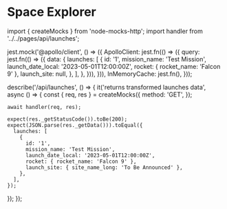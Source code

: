 # Space Explorer

import { createMocks } from 'node-mocks-http';
import handler from '../../pages/api/launches';

jest.mock('@apollo/client', () => ({
ApolloClient: jest.fn(() => ({
query: jest.fn(() => ({
data: {
launches: [
{
id: '1',
mission_name: 'Test Mission',
launch_date_local: '2023-05-01T12:00:00Z',
rocket: { rocket_name: 'Falcon 9' },
launch_site: null,
},
],
},
})),
})),
InMemoryCache: jest.fn(),
}));

describe('/api/launches', () => {
it('returns transformed launches data', async () => {
const { req, res } = createMocks({
method: 'GET',
});

    await handler(req, res);

    expect(res._getStatusCode()).toBe(200);
    expect(JSON.parse(res._getData())).toEqual({
      launches: [
        {
          id: '1',
          mission_name: 'Test Mission',
          launch_date_local: '2023-05-01T12:00:00Z',
          rocket: { rocket_name: 'Falcon 9' },
          launch_site: { site_name_long: 'To Be Announced' },
        },
      ],
    });

});
});
